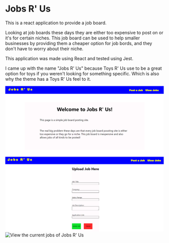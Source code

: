 <h1>Jobs R' Us</h1>

This is a react application to provide a job board.

Looking at job boards these days they are either too expensive to post on or it's for certain niches. This job board can be used to help smaller businesses by providing them a cheaper option for job bords, and they don't have to worry about their niche. 

This application was made using React and tested using Jest. 

I came up with the name "Jobs R' Us" because Toys R' Us use to be a great option for toys if you weren't looking for something specific. Which is also why the theme has a Toys R' Us feel to it. 

<img src="LandingPage.PNG" alt="landing page of Jobs R' Us" />

<img src="UploadJobPage.PNG" alt="Upload Job page of Jobs R' Us" />

<img src="ViewJobs.PNG" alt="View the current jobs of Jobs R' Us" />